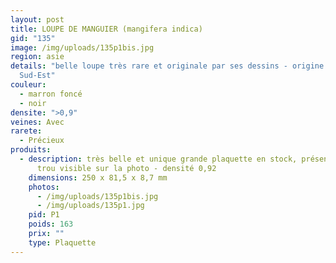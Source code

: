 ```yaml
---
layout: post
title: LOUPE DE MANGUIER (mangifera indica)
gid: "135"
image: /img/uploads/135p1bis.jpg
region: asie
details: "belle loupe très rare et originale par ses dessins - origine : Asie du
  Sud-Est"
couleur:
  - marron foncé
  - noir
densite: ">0,9"
veines: Avec
rarete:
  - Précieux
produits:
  - description: très belle et unique grande plaquette en stock, présence d'un petit
      trou visible sur la photo - densité 0,92
    dimensions: 250 x 81,5 x 8,7 mm
    photos:
      - /img/uploads/135p1bis.jpg
      - /img/uploads/135p1.jpg
    pid: P1
    poids: 163
    prix: ""
    type: Plaquette
---
```

